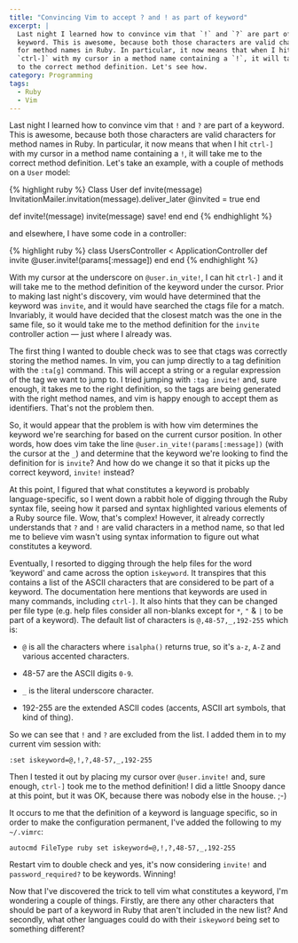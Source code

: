 ```yaml
---
title: "Convincing Vim to accept ? and ! as part of keyword"
excerpt: |
  Last night I learned how to convince vim that `!` and `?` are part of a
  keyword. This is awesome, because both those characters are valid characters
  for method names in Ruby. In particular, it now means that when I hit
  `ctrl-]` with my cursor in a method name containing a `!`, it will take me
  to the correct method definition. Let's see how.
category: Programming
tags:
  - Ruby
  - Vim
---
```


Last night I learned how to convince vim that `!` and `?` are part of a
keyword. This is awesome, because both those characters are valid characters
for method names in Ruby. In particular, it now means that when I hit `ctrl-]`
with my cursor in a method name containing a `!`, it will take me to the
correct method definition. Let's take an example, with a couple of methods on
a `User` model:

{% highlight ruby %}
Class User
  def invite(message)
    InvitationMailer.invitation(message).deliver_later
    @invited = true
  end

  def invite!(message)
    invite(message)
    save!
  end
end
{% endhighlight %}

and elsewhere, I have some code in a controller:

{% highlight ruby %}
class UsersController < ApplicationController
  def invite
    @user.invite!(params[:message])
  end
end
{% endhighlight %}

With my cursor at the underscore on `@user.in_vite!`, I can hit `ctrl-]` and it
will take me to the method definition of the keyword under the cursor. Prior to
making last night's discovery, vim would have determined that the keyword was
`invite`, and it would have searched the ctags file for a match. Invariably, it
would have decided that the closest match was the one in the same file, so it
would take me to the method definition for the `invite` controller action —
just where I already was.

The first thing I wanted to double check was to see that ctags was correctly
storing the method names. In vim, you can jump directly to a tag definition
with the `:ta[g]` command. This will accept a string or a regular expression of
the tag we want to jump to. I tried jumping with `:tag invite!` and, sure
enough, it takes me to the right definition, so the tags are being generated
with the right method names, and vim is happy enough to accept them as
identifiers. That's not the problem then.

So, it would appear that the problem is with how vim determines the keyword
we're searching for based on the current cursor position. In other words, how
does vim take the line `@user.in_vite!(params[:message])` (with the cursor at
the `_`) and determine that the keyword we're looking to find the definition
for is `invite`? And how do we change it so that it picks up the correct
keyword, `invite!` instead?

At this point, I figured that what constitutes a keyword is probably
language-specific, so I went down a rabbit hole of digging through the Ruby
syntax file, seeing how it parsed and syntax highlighted various elements of a
Ruby source file. Wow, that's complex! However, it already correctly
understands that `?` and `!` are valid characters in a method name, so that led
me to believe vim wasn't using syntax information to figure out what
constitutes a keyword.

Eventually, I resorted to digging through the help files for the word ‘keyword'
and came across the option `iskeyword`. It transpires that this contains a list
of the ASCII characters that are considered to be part of a keyword. The
documentation here mentions that keywords are used in many commands, including
`ctrl-]`. It also hints that they can be changed per file type (e.g. help files
consider all non-blanks except for `*`, `"` & `|` to be part of a keyword). The
default list of characters is `@,48-57,_,192-255` which is:

* `@` is all the characters where `isalpha()` returns true, so it's `a-z`,
  `A-Z` and various accented characters.

* 48-57 are the ASCII digits `0-9`.

* `_` is the literal underscore character.

* 192-255 are the extended ASCII codes (accents, ASCII art symbols, that kind
  of thing).

So we can see that `!` and `?` are excluded from the list. I added them in to
my current vim session with:

    :set iskeyword=@,!,?,48-57,_,192-255

Then I tested it out by placing my cursor over `@user.invite!` and, sure
enough, `ctrl-]` took me to the method definition! I did a little Snoopy dance
at this point, but it was OK, because there was nobody else in the house. ;-)

It occurs to me that the definition of a keyword is language specific, so in
order to make the configuration permanent, I've added the following to my
`~/.vimrc`:

    autocmd FileType ruby set iskeyword=@,!,?,48-57,_,192-255

Restart vim to double check and yes, it's now considering `invite!` and
`password_required?` to be keywords. Winning!

Now that I've discovered the trick to tell vim what constitutes a keyword, I'm
wondering a couple of things. Firstly, are there any other characters that
should be part of a keyword in Ruby that aren't included in the new list? And
secondly, what other languages could do with their `iskeyword` being set to
something different?
